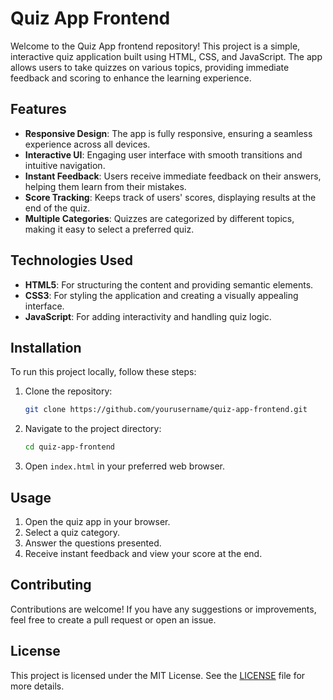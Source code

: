 # Quiz App Frontend

Welcome to the Quiz App frontend repository! This project is a simple, interactive quiz application built using HTML, CSS, and JavaScript. The app allows users to take quizzes on various topics, providing immediate feedback and scoring to enhance the learning experience.

## Features

- **Responsive Design**: The app is fully responsive, ensuring a seamless experience across all devices.
- **Interactive UI**: Engaging user interface with smooth transitions and intuitive navigation.
- **Instant Feedback**: Users receive immediate feedback on their answers, helping them learn from their mistakes.
- **Score Tracking**: Keeps track of users' scores, displaying results at the end of the quiz.
- **Multiple Categories**: Quizzes are categorized by different topics, making it easy to select a preferred quiz.

## Technologies Used

- **HTML5**: For structuring the content and providing semantic elements.
- **CSS3**: For styling the application and creating a visually appealing interface.
- **JavaScript**: For adding interactivity and handling quiz logic.

## Installation

To run this project locally, follow these steps:

1. Clone the repository:
    ```bash
    git clone https://github.com/yourusername/quiz-app-frontend.git
    ```

2. Navigate to the project directory:
    ```bash
    cd quiz-app-frontend
    ```

3. Open `index.html` in your preferred web browser.

## Usage

1. Open the quiz app in your browser.
2. Select a quiz category.
3. Answer the questions presented.
4. Receive instant feedback and view your score at the end.


## Contributing

Contributions are welcome! If you have any suggestions or improvements, feel free to create a pull request or open an issue.

## License

This project is licensed under the MIT License. See the [LICENSE](LICENSE) file for more details.
